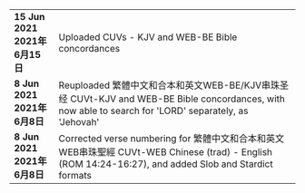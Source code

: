 <table><tr><td wrap=nowrap><b>15 Jun 2021<br>2021年6月15日</td><td></b>Uploaded CUVs - KJV and WEB-BE Bible concordances</td></tr>
<tr><td wrap=nowrap><b>8 Jun 2021<br>2021年6月8日</td><td></b>Reuploaded 繁體中文和合本和英文WEB-BE/KJV串珠圣经 CUVt-KJV and WEB-BE Bible concordances, with now able to search for 'LORD' separately, as 'Jehovah'</td></tr>
<tr><td wrap=nowrap><b>8 Jun 2021<br>2021年6月8日</td><td></b>Corrected verse numbering for 繁體中文和合本和英文WEB串珠聖經 CUVt-WEB Chinese (trad) - English (ROM 14:24-16:27), and added Slob and Stardict formats</td></tr></table>
